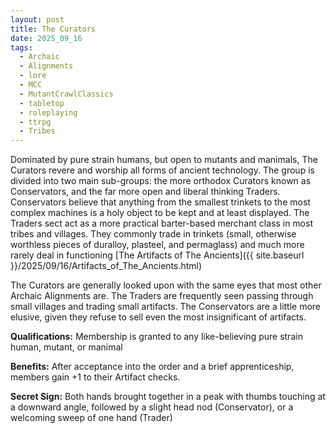 ```yaml
---
layout: post
title: The Curators
date: 2025_09_16
tags:
  - Archaic
  - Alignments
  - lore
  - MCC
  - MutantCrawlClassics
  - tabletop
  - roleplaying
  - ttrpg
  - Tribes
---
```



Dominated by pure strain humans, but open to mutants and manimals, The Curators revere and worship all forms of ancient technology. The group is divided into two main sub-groups: the more orthodox Curators known as Conservators, and the far more open and liberal thinking Traders. Conservators believe that anything from the smallest trinkets to the most complex machines is a holy object to be kept and at least displayed. The Traders sect act as a more practical barter-based merchant class in most tribes and villages. They commonly trade in trinkets (small, otherwise worthless pieces of duralloy, plasteel, and permaglass) and much more rarely deal in functioning [The Artifacts of The Ancients]({{ site.baseurl }}/2025/09/16/Artifacts_of_The_Ancients.html)

The Curators are generally looked upon with the same eyes that most other Archaic Alignments are. The Traders are frequently seen passing through small villages and trading small artifacts. The Conservators are a little more elusive, given they refuse to sell even the most insignificant of artifacts.  

**Qualifications:** Membership is granted to any like-believing pure strain human, mutant, or manimal

**Benefits:** After acceptance into the order and a brief apprenticeship, members gain +1 to their Artifact checks.

**Secret Sign:** Both hands brought together in a peak with thumbs touching at a downward angle, followed by a slight head nod (Conservator), or a welcoming sweep of one hand (Trader)
